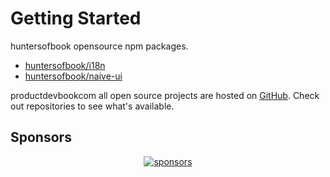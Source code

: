 # Getting Started

huntersofbook opensource npm packages.

- [huntersofbook/i18n](../2.npm/1.i18n.md)
- [huntersofbook/naive-ui](../2.npm/2.naive-ui.md)

productdevbookcom all open source projects are hosted on [GitHub](https://github.com/productdevbookcom). Check out repositories to see what's available.

## Sponsors

<p align="center">
  <a href="https://github.com/sponsors/productdevbook">
    <img alt="sponsors" src='https://cdn.jsdelivr.net/gh/oku-ui/static/sponsors/sponsors.svg'/>
  </a>
</p>